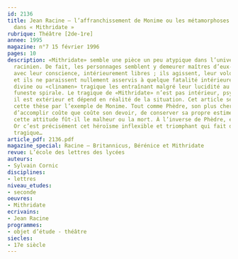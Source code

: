 ```yaml
---
id: 2136
title: Jean Racine – l’affranchissement de Monime ou les métamorphoses du devoir
  dans « Mithridate »
rubrique: Théâtre [2de-1re]
annee: 1995
magazine: n°7 15 février 1996
pages: 10
description: «Mithridate» semble une pièce un peu atypique dans l’univers dramatique
  racinien. De fait, les personnages semblent y demeurer maîtres d’eux-mêmes, en accord
  avec leur conscience, intérieurement libres ; ils agissent, leur volonté est efficace,
  et ils ne paraissent nullement asservis à quelque fatalité intérieure, obscure malédiction
  divine ou «clinamen» tragique les entraînant malgré leur lucidité au long d’une
  funeste spirale. Le tragique de «Mithridate» n’est pas intérieur, psychologique,
  il est extérieur et dépend en réalité de la situation. Cet article se propose d’illustrer
  cette thèse par l’exemple de Monime. Tout comme Phèdre, son plus cher désir est
  d’accomplir coûte que coûte son devoir, de conserver sa propre estime, le prix de
  cette attitude fût-il le malheur ou la mort. À l’inverse de Phèdre, elle y parvient.
  Or c’est précisément cet héroïsme inflexible et triomphant qui fait d’elle un personnage
  tragique…
article_pdf: 2136.pdf
magazine_special: Racine – Britannicus, Bérénice et Mithridate
revue: L’école des lettres des lycées
auteurs:
- Sylvain Cornic
disciplines:
- lettres
niveau_etudes:
- seconde
oeuvres:
- Mithridate
ecrivains:
- Jean Racine
programmes:
- objet d’étude - théâtre
siecles:
- 17e siècle
---
```

